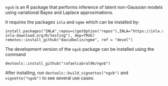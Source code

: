 `ngvb` is an R package that performs inference of latent non-Gaussian models using variational Bayes and Laplace approximations. 

It requires the packages `inla` and `ngme` which can be installed by:

```
install.packages("INLA",repos=c(getOption("repos"),INLA="https://inla.r-inla-download.org/R/testing"), dep=TRUE)
remotes::install_github("davidbolin/ngme", ref = "devel")
```

The development version of the `ngvb` package can be installed using the command

```
devtools::install_github("rafaelcabral96/ngvb")
```

After installing, run `devtools::build_vignettes("ngvb")` and `vignette("ngvb")` to see several use cases.
